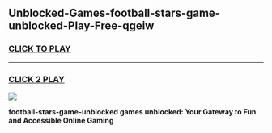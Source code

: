 
## Unblocked-Games-football-stars-game-unblocked-Play-Free-qgeiw
<h3>
<a href="https://premium76.site?title=football-stars-game-unblocked&ref=21A">CLICK TO PLAY</a></h3>
<hr>

<h3>
<a href="https://premium76.site?title=football-stars-game-unblocked&ref=21A">CLICK 2 PLAY</a>
  
</h3>

<a href="https://premium76.site?title=football-stars-game-unblocked&ref=21A"><img src="https://clearcache.store/games.png"></a>


**football-stars-game-unblocked games unblocked: Your Gateway to Fun and Accessible Online Gaming**
